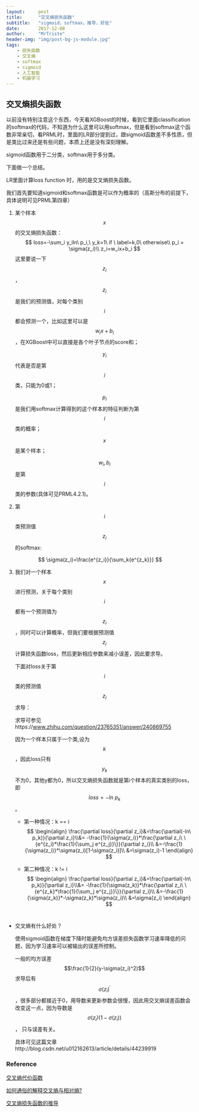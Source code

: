 ```yaml
---
layout:     post
title:      "交叉熵损失函数"
subtitle:   "sigmoid，softmax，推导，好处"
date:       2017-12-08
author:     "MrTriste"
header-img: "img/post-bg-js-module.jpg"
tags:
    - 损失函数
    - 交叉熵
    - softmax
    - sigmoid
    - 人工智能
    - 机器学习
---
```


## 交叉熵损失函数

以前没有特别注意这个东西，今天看XGBoost的时候，看到它里面classification的softmax的代码，不知道为什么这里可以用softmax，但是看到softmax这个函数非常亲切，看PRML时，里面的LR部分提到过，跟sigmoid函数差不多性质，但是类比过来还是有些问题，本质上还是没有深刻理解。

sigmoid函数用于二分类，softmax用于多分类。

下面做一个总结。

LR里面计算loss function 时，用的是交叉熵损失函数。

我们首先要知道sigmoid和softmax函数是可以作为概率的（高斯分布的前提下，具体说明可见PRML第四章）

1. 某个样本$$x$$的交叉熵损失函数：
   $$
   loss=-\sum_i y_iln\ p_i,\ y_k=1\ if \ label=k,0\ otherwise\\
   p_i = \sigma(z_i)\\
   z_i=w_ix+b_i
   $$
   这里要说一下$$z_i​$$，$$z_i​$$ 是我们的预测值，对每个类别$$i​$$ 都会预测一个，比如这里可以是$$w_ix+b_i​$$ ，在XGBoost中可以直接是各个叶子节点的score和；

   $$y_i$$代表是否是第$$i$$类，只能为0或1；

   $$p_i$$是我们用softmax计算得到的这个样本的特征判断为第$$i$$类的概率；

   $$x$$是某个样本；

   $$w_i,b_i$$ 是第$$i$$ 类的参数(具体可见PRML4.2.1)。


2. 第$$i$$类预测值 $$z_i$$ 的softmax:

$$
\sigma(z_i)=\frac{e^{z_i}}{\sum_k{e^{z_k}}}
$$

3. 我们对一个样本$$x$$ 进行预测，关于每个类别$$i$$ 都有一个预测值为$$z_i$$，同时可以计算概率，但我们要根据预测值$$z_i$$ 计算损失函数loss，然后更新相应参数来减小误差，因此要求导。

   下面对loss关于第$$i$$ 类的预测值$$z_i$$求导：

   求导可参见https://www.zhihu.com/question/23765351/answer/240869755

   因为一个样本只属于一个类,设为$$k$$，因此loss只有$$y_k$$ 不为0，其他y都为0，所以交叉熵损失函数就是第i个样本的真实类别的loss，即$$loss=-ln\ p_k$$。

   - 第一种情况：k == i
     $$
     \begin{align}
     \frac{\partial loss}{\partial z_i}&=\frac{\partial(-ln\ p_k)}{\partial z_i}\\&=
     -\frac{1}{\sigma(z_i)}*\frac{\partial z_i\ \{e^{z_i}*\frac{1}{\sum_j e^{z_j}}\}}{\partial z_i}\\
     &=-\frac{1}{\sigma(z_i)}*\sigma(z_i)[1-\sigma(z_i)]\\
     &=\sigma(z_i)-1
     \end{align}
     $$

   - 第二种情况：k != i
     $$
     \begin{align}
     \frac{\partial loss}{\partial z_i}&=\frac{\partial(-ln\ p_k)}{\partial z_i}\\&=
     -\frac{1}{\sigma(z_k)}*\frac{\partial z_i\ \{e^{z_k}*\frac{1}{\sum_j e^{z_j}}\}}{\partial z_i}\\
     &=-\frac{1}{\sigma(z_k)}*-\sigma(z_k)*\sigma(z_i)\\
     &=\sigma(z_i)
     \end{align}
     $$
     ​


- 交叉熵有什么好处？

  使用sigmoid函数在梯度下降时能避免均方误差损失函数学习速率降低的问题，因为学习速率可以被输出的误差所控制。

  一般的均方误差$$\frac{1}{2}(y-\sigma(z_i)^2)$$求导后有$$\sigma(z_i)^{'}$$ ，很多部分都接近于0，用导数来更新参数会很慢，因此用交叉熵误差函数会改变这一点，因为导数是$$\sigma(z_i)(1-\sigma(z_i))$$， 只与误差有关。

  具体可见这篇文章http://blog.csdn.net/u012162613/article/details/44239919



### Reference

[交叉熵代价函数](http://blog.csdn.net/u012162613/article/details/44239919)

[如何通俗的解释交叉熵与相对熵?](https://www.zhihu.com/question/41252833/answer/108777563)

[交叉熵损失函数的推导](http://blog.csdn.net/jasonzzj/article/details/52017438)

